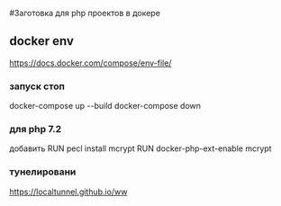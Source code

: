 #Заготовка для php проектов в докере    

## docker env 
https://docs.docker.com/compose/env-file/   


### запуск стоп
docker-compose up --build
docker-compose down

### для php 7.2 
добавить
RUN pecl install mcrypt
RUN docker-php-ext-enable mcrypt
###    тунелировани
https://localtunnel.github.io/ww
